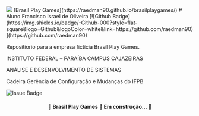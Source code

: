<img src=“imagens/logo.png”>
[Brasil Play Games](https://raedman90.github.io/brasilplaygames/)
# Aluno Francisco Israel de Oliveira
[![Github Badge](https://img.shields.io/badge/-Github-000?style=flat-square&logo=Github&logoColor=white&link=https://github.com/raedman90)](https://github.com/raedman90)

Repositiorio para a empresa fictícia Brasil Play Games.

INSTITUTO FEDERAL – PARAÍBA
CAMPUS CAJAZEIRAS

ANÁLISE E DESENVOLVIMENTO DE SISTEMAS 

Cadeira Gerência de Configuração e Mudanças do IFPB

![Issue Badge](https://img.shields.io/github/issues/raedman90/raedman90.github.io?style=for-the-badge)


<h4 align="center"> 
	🚧  Brasil Play Games 🚀 Em construção...  🚧
</h4>

